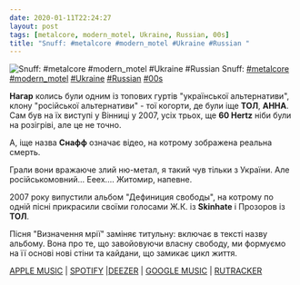 ```yaml
---
date: 2020-01-11T22:24:27
layout: post
tags: [metalcore, modern_motel, Ukraine, Russian, 00s]
title: "Snuff: #metalcore #modern_motel #Ukraine #Russian "
---
```

![Snuff: #metalcore #modern_motel #Ukraine #Russian ](https://res.cloudinary.com/vast-space-unexplored/image/upload/q_auto,dpr_auto,w_auto/photos/photo_851_11-01-2020_22-24-27.jpg)
Snuff: [#metalcore](/tags/#metalcore) [#modern_motel](/tags/#modern_motel) [#Ukraine](/tags/#Ukraine) [#Russian](/tags/#Russian) [#00s](/tags/#00s)

**Нагар** колись були одним із топових гуртів &quot;української альтернативи&quot;, клону &quot;російської альтернативи&quot; - тої когорти, де були іще **ТОЛ**, **АННА**. Сам був на їх виступі у Вінниці у 2007, усіх трьох, ще **60 Hertz** ніби були на розігріві, але це не точно.

А, іще назва **Снафф** означає відео, на котрому зображена реальна смерть.

Грали вони вражаюче злий ню-метал, я такий чув тільки з України. Але російськомовний... Ееех.... Житомир, напевне.

2007 року випустили альбом &quot;Дефиниция свободы&quot;, на котрому по одній пісні прикрасили своїми голосами Ж.К. із **Skinhate** і Прозоров із **ТОЛ**.

Пісня &quot;Визначення мрії&quot; заміняє титульну: включає в тексті назву альбому. Вона про те, що завойовуючи власну свободу, ми формуємо на її основі нові стіни та кайдани, що замикає цикл життя.

[APPLE MUSIC](https://music.apple.com/it/album/%D0%B4%D0%B5%D1%84%D0%B8%D0%BD%D0%B8%D1%86%D0%B8%D1%8F-%D1%81%D0%B2%D0%BE%D0%B1%D0%BE%D0%B4%D1%8B/1042030419) \| [SPOTIFY](https://open.spotify.com/album/31hKobWM1VBfddCqDowO7Q) |[DEEZER](https://www.deezer.com/album/11256498?utm_source=deezer&amp;utm_content=album-11256498&amp;utm_term=1601611822_1578774052&amp;utm_medium=web) \| [GOOGLE MUSIC](https://play.google.com/music/m/Bzrcu4chvjzxdowxjgd5batkd6a?t=__-_Snuff) \| [RUTRACKER](https://rutracker.org/forum/viewtopic.php?t=305490)